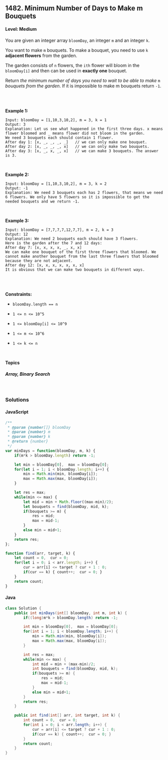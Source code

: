 ## 1482. Minimum Number of Days to Make m Bouquets
#### Level: Medium


You are given an integer array `bloomDay`, an integer `m` and an integer `k`.

You want to make `m` bouquets. To make a bouquet, you need to use `k` **adjacent flowers** from the garden.

The garden consists of `n` flowers, the `ith` flower will bloom in the `bloomDay[i]` and then can be used in **exactly one** bouquet.

Return *the minimum number of days you need to wait to be able to make* `m` *bouquets from the garden*. If it is impossible to make m bouquets return `-1`.

<br><br>


**Example 1:** 

```
Input: bloomDay = [1,10,3,10,2], m = 3, k = 1
Output: 3
Explanation: Let us see what happened in the first three days. x means flower bloomed and _ means flower did not bloom in the garden.
We need 3 bouquets each should contain 1 flower.
After day 1: [x, _, _, _, _]   // we can only make one bouquet.
After day 2: [x, _, _, _, x]   // we can only make two bouquets.
After day 3: [x, _, x, _, x]   // we can make 3 bouquets. The answer is 3.
```

<br> 


**Example 2:**

```
Input: bloomDay = [1,10,3,10,2], m = 3, k = 2
Output: -1
Explanation: We need 3 bouquets each has 2 flowers, that means we need 6 flowers. We only have 5 flowers so it is impossible to get the needed bouquets and we return -1.
```

<br>


**Example 3:**

```
Input: bloomDay = [7,7,7,7,12,7,7], m = 2, k = 3
Output: 12
Explanation: We need 2 bouquets each should have 3 flowers.
Here is the garden after the 7 and 12 days:
After day 7: [x, x, x, x, _, x, x]
We can make one bouquet of the first three flowers that bloomed. We cannot make another bouquet from the last three flowers that bloomed because they are not adjacent.
After day 12: [x, x, x, x, x, x, x]
It is obvious that we can make two bouquets in different ways.
```

<br>


<br>

**Constraints:**
- `bloomDay.length == n`

- `1 <= n <= 10^5`

- `1 <= bloomDay[i] <= 10^9`

- `1 <= m <= 10^6`

- `1 <= k <= n`
 


<br>

**Topics** 

##### Array, Binary Search


<br>

### Solutions

#### JavaScript
```javascript
/**
 * @param {number[]} bloomDay
 * @param {number} m
 * @param {number} k
 * @return {number}
 */
var minDays = function(bloomDay, m, k) {
    if(m*k > bloomDay.length) return -1;

    let min = bloomDay[0],  max = bloomDay[0];
    for(let i = 1; i < bloomDay.length; i++) {
        min = Math.min(min, bloomDay[i]);
        max = Math.max(max, bloomDay[i]);
    }

    let res = max;
    while(min <= max) {
        let mid = min + Math.floor((max-min)/2);
        let bouquets = find(bloomDay, mid, k);
        if(bouquets >= m) {
            res = mid;
            max = mid-1;
        }
        else min = mid+1;
    }
    return res;
};

function find(arr, target, k) {
    let count = 0,  cur = 0;
    for(let i = 0; i < arr.length; i++) {
        cur = arr[i] <= target ? cur + 1 : 0;
        if(cur == k) { count++;  cur = 0; }
    }
    return count;
}
```

#### Java
```java
class Solution {
    public int minDays(int[] bloomDay, int m, int k) {
        if((long)m*k > bloomDay.length) return -1;

        int min = bloomDay[0],  max = bloomDay[0];
        for(int i = 1; i < bloomDay.length; i++) {
            min = Math.min(min, bloomDay[i]);
            max = Math.max(max, bloomDay[i]);
        }

        int res = max;
        while(min <= max) {
            int mid = min + (max-min)/2;
            int bouquets = find(bloomDay, mid, k);
            if(bouquets >= m) {
                res = mid;
                max = mid-1;
            }
            else min = mid+1;
        }
        return res;
    }

    public int find(int[] arr, int target, int k) {
        int count = 0,  cur = 0;
        for(int i = 0; i < arr.length; i++) {
            cur = arr[i] <= target ? cur + 1 : 0;
            if(cur == k) { count++;  cur = 0; }
        }
        return count;
    }
}
```

